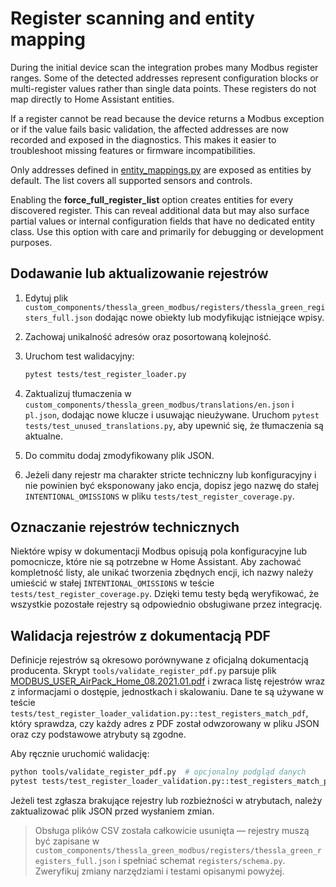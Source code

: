 # Register scanning and entity mapping

During the initial device scan the integration probes many Modbus register ranges. Some of
the detected addresses represent configuration blocks or multi-register values rather than
single data points. These registers do not map directly to Home Assistant entities.

If a register cannot be read because the device returns a Modbus exception or if the value
fails basic validation, the affected addresses are now recorded and exposed in the
diagnostics. This makes it easier to troubleshoot missing features or firmware
incompatibilities.

Only addresses defined in [entity_mappings.py](../custom_components/thessla_green_modbus/entity_mappings.py)
are exposed as entities by default. The list covers all supported sensors and controls.

Enabling the **force_full_register_list** option creates entities for every discovered
register. This can reveal additional data but may also surface partial values or internal
configuration fields that have no dedicated entity class. Use this option with care and
primarily for debugging or development purposes.

## Dodawanie lub aktualizowanie rejestrów

1. Edytuj plik `custom_components/thessla_green_modbus/registers/thessla_green_registers_full.json` dodając nowe obiekty
   lub modyfikując istniejące wpisy.
2. Zachowaj unikalność adresów oraz posortowaną kolejność.
3. Uruchom test walidacyjny:

   ```bash
   pytest tests/test_register_loader.py
   ```

4. Zaktualizuj tłumaczenia w `custom_components/thessla_green_modbus/translations/en.json` i `pl.json`,
   dodając nowe klucze i usuwając nieużywane. Uruchom `pytest tests/test_unused_translations.py`, aby
   upewnić się, że tłumaczenia są aktualne.
5. Do commitu dodaj zmodyfikowany plik JSON.
6. Jeżeli dany rejestr ma charakter stricte techniczny lub konfiguracyjny i nie powinien być
   eksponowany jako encja, dopisz jego nazwę do stałej `INTENTIONAL_OMISSIONS` w pliku
   `tests/test_register_coverage.py`.

## Oznaczanie rejestrów technicznych

Niektóre wpisy w dokumentacji Modbus opisują pola konfiguracyjne lub pomocnicze,
które nie są potrzebne w Home Assistant. Aby zachować kompletność listy, ale
unikać tworzenia zbędnych encji, ich nazwy należy umieścić w stałej
`INTENTIONAL_OMISSIONS` w teście `tests/test_register_coverage.py`. Dzięki temu
testy będą weryfikować, że wszystkie pozostałe rejestry są odpowiednio
obsługiwane przez integrację.

## Walidacja rejestrów z dokumentacją PDF

Definicje rejestrów są okresowo porównywane z oficjalną dokumentacją
producenta. Skrypt `tools/validate_register_pdf.py` parsuje plik
[MODBUS_USER_AirPack_Home_08.2021.01.pdf](https://thesslagreen.com/wp-content/uploads/MODBUS_USER_AirPack_Home_08.2021.01.pdf) i zwraca listę rejestrów wraz z
informacjami o dostępie, jednostkach i skalowaniu. Dane te są używane w teście
`tests/test_register_loader_validation.py::test_registers_match_pdf`, który
sprawdza, czy każdy adres z PDF został odwzorowany w pliku JSON oraz czy
podstawowe atrybuty są zgodne.

Aby ręcznie uruchomić walidację:

```bash
python tools/validate_register_pdf.py  # opcjonalny podgląd danych
pytest tests/test_register_loader_validation.py::test_registers_match_pdf
```

Jeżeli test zgłasza brakujące rejestry lub rozbieżności w atrybutach,
należy zaktualizować plik JSON przed wysłaniem zmian.

> Obsługa plików CSV została całkowicie usunięta — rejestry muszą być zapisane w
> `custom_components/thessla_green_modbus/registers/thessla_green_registers_full.json`
> i spełniać schemat `registers/schema.py`. Zweryfikuj zmiany narzędziami i
> testami opisanymi powyżej.
